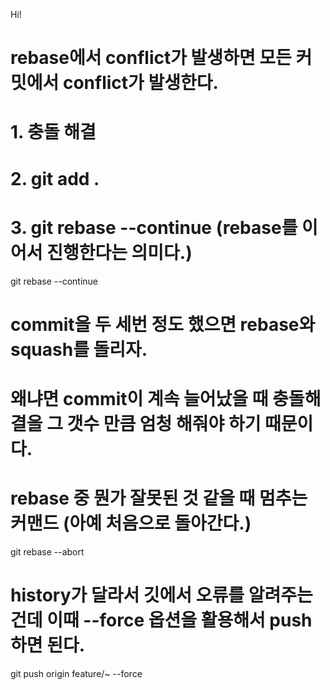 Hi!

# rebase에서 conflict가 발생하면 모든 커밋에서 conflict가 발생한다.
# 1. 충돌 해결
# 2. git add .
# 3. git rebase --continue (rebase를 이어서 진행한다는 의미다.)
git rebase --continue

# commit을 두 세번 정도 했으면 rebase와 squash를 돌리자.
# 왜냐면 commit이 계속 늘어났을 때 충돌해결을 그 갯수 만큼 엄청 해줘야 하기 때문이다.

# rebase 중 뭔가 잘못된 것 같을 때 멈추는 커맨드 (아예 처음으로 돌아간다.)
git rebase --abort

# history가 달라서 깃에서 오류를 알려주는 건데 이때 --force 옵션을 활용해서 push 하면 된다.
git push origin feature/~ --force